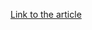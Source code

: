 [Link to the article](https://slack.com/help/articles/360002084807-View-Access-Logs-for-your-workspace)
